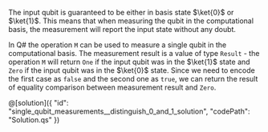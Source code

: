 The input qubit is guaranteed to be either in basis state $\ket{0}$ or $\ket{1}$. This means that when measuring the qubit in the computational basis, the measurement will report the input state without any doubt.

In Q# the operation `M` can be used to measure a single qubit in the computational basis. The measurement result is a value of type `Result` - the operation `M` will return `One` if the input qubit was in the $\ket{1}$ state and `Zero` if the input qubit was in the $\ket{0}$ state. Since we need to encode the first case as `false` and the second one as `true`, we can return the result of equality comparison between measurement result and `Zero`.

@[solution]({
    "id": "single_qubit_measurements__distinguish_0_and_1_solution",
    "codePath": "Solution.qs"
})
